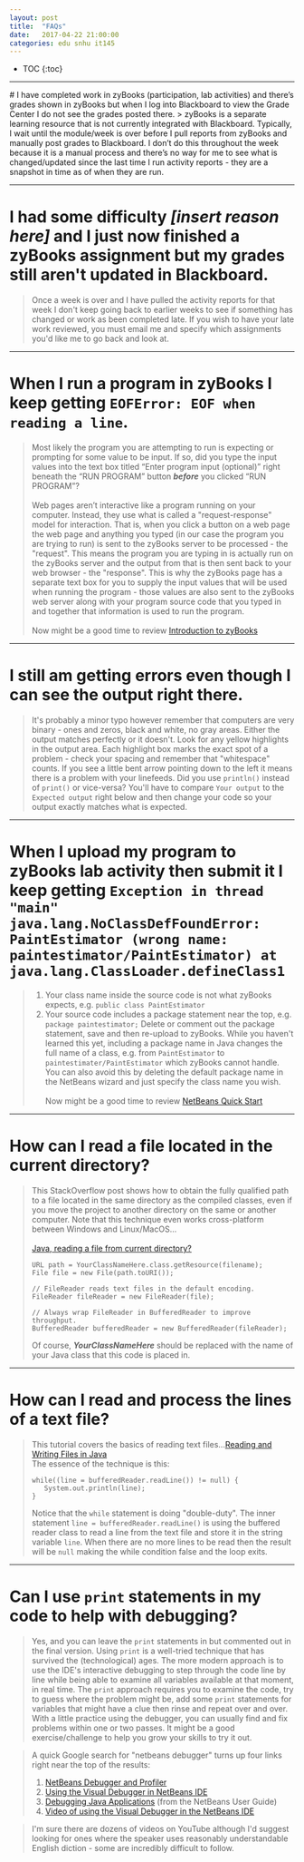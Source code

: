 ```yaml
---
layout: post
title:  "FAQs"
date:   2017-04-22 21:00:00
categories: edu snhu it145
---
```


* TOC
{:toc}
<hr/>
# I have completed work in zyBooks (participation, lab activities) and there’s grades shown in zyBooks but when I log into Blackboard to view the Grade Center I do not see the grades posted there.
> zyBooks is a separate learning resource that is not currently integrated with Blackboard. Typically, I wait until the module/week is over before I pull reports from zyBooks and manually post grades to Blackboard. I don’t do this throughout the week because it is a manual process and there’s no way for me to see what is changed/updated since the last time I run activity reports - they are a snapshot in time as of when they are run.
<hr/>

# I had some difficulty _[insert reason here]_ and I just now finished a zyBooks assignment but my grades still aren't updated in Blackboard.
> Once a week is over and I have pulled the activity reports for that week I don't keep going back to earlier weeks to see if something has changed or work as been completed late. If you wish to have your late work reviewed, you must email me and specify which assignments you'd like me to go back and look at.
<hr/>

# When I run a program in zyBooks I keep getting `EOFError: EOF when reading a line`.
> Most likely the program you are attempting to run is expecting or prompting for some value to be input. If so, did you type the input values into the text box titled “Enter program input (optional)” right beneath the “RUN PROGRAM” button _**before**_ you clicked “RUN PROGRAM”?<br/><br/>
Web pages aren’t interactive like a program running on your computer. Instead, they use what is called a "request-response" model for interaction. That is, when you click a button on a web page the web page and anything you typed (in our case the program you are trying to run) is sent to the zyBooks server to be processed - the "request". This means the program you are typing in is actually run on the zyBooks server and the output from that is then sent back to your web browser - the "response". This is why the zyBooks page has a separate text box for you to supply the input values that will be used when running the program - those values are also sent to the zyBooks web server along with your program source code that you typed in and  together that information is used to run the program.<br/><br/>
Now might be a good time to review [Introduction to zyBooks](/it145/intro-to-zybooks/)
<hr/>

# I still am getting errors even though I can see the output right there.
> It's probably a minor typo however remember that computers are very binary - ones and zeros, black and white, no gray areas. Either the output matches perfectly or it doesn't. Look for any yellow highlights in the output area. Each highlight box marks the exact spot of a problem - check your spacing and remember that "whitespace" counts. If you see a little bent arrow pointing down to the left it means there is a problem with your linefeeds. Did you use `println()` instead of `print()` or vice-versa? You'll have to compare `Your output` to the `Expected output` right below and then change your code so your output exactly matches what is expected.
<hr/>

# When I upload my program to zyBooks lab activity then submit it I keep getting `Exception in thread "main" java.lang.NoClassDefFoundError: PaintEstimator (wrong name: paintestimator/PaintEstimator) at java.lang.ClassLoader.defineClass1`
> 1. Your class name inside the source code is not what zyBooks expects, e.g. `public class PaintEstimator`
> 2. Your source code includes a package statement near the top, e.g.<br/>
>  `package paintestimator;` Delete or comment out the package statement, save and then re-upload to zyBooks. While you haven't learned this yet, including a package name in Java changes the full name of a class, e.g. from `PaintEstimator` to `paintestimater/PaintEstimator` which zyBooks cannot handle. You can also avoid this by deleting the default package name in the NetBeans wizard and just specify the class name you wish.<br/><br/>
Now might be a good time to review [NetBeans Quick Start](/it145/netbeans-quick-start/)

<hr/>

# How can I read a file located in the current directory?
> This StackOverflow post shows how to obtain the fully qualified path to a file located in the same directory as the compiled classes, even if you move the project to another directory on the same or another computer. Note that this technique even works cross-platform between Windows and Linux/MacOS...<br /><br />[Java, reading a file from current directory?](http://stackoverflow.com/a/10830715)
> ```
> URL path = YourClassNameHere.class.getResource(filename);
> File file = new File(path.toURI());
> 
> // FileReader reads text files in the default encoding.
> FileReader fileReader = new FileReader(file);
> 
> // Always wrap FileReader in BufferedReader to improve throughput.
> BufferedReader bufferedReader = new BufferedReader(fileReader);
> ```
> Of course, _**YourClassNameHere**_ should be replaced with the name of your Java class that this code is placed in.
<hr/>

# How can I read and process the lines of a text file?
> This tutorial covers the basics of reading text files...[Reading and Writing Files in Java](https://www.caveofprogramming.com/java/java-file-reading-and-writing-files-in-java.html)<br />The essence of the technique is this:<br />
> ```
> while((line = bufferedReader.readLine()) != null) {
>    System.out.println(line);
> }
> ```
> Notice that the `while` statement is doing "double-duty". The inner statement `line = bufferedReader.readLine()` is using the buffered reader class to read a line from the text file and store it in the string variable `line`. When there are no more lines to be read then the result will be `null` making the while condition false and the loop exits.
<hr/>

# Can I use `print` statements in my code to help with debugging?
>Yes, and you can leave the `print` statements in but commented out in the final version. Using `print` is a well-tried technique that has survived the (technological) ages. The more modern approach is to use the IDE's interactive debugging to step through the code line by line while being able to examine all variables available at that moment, in real time. The `print` approach requires you to examine the code, try to guess where the problem might be, add some `print` statements for variables that might have a clue then rinse and repeat over and over. With a little practice using the debugger, you can usually find and fix problems within one or two passes. It might be a good exercise/challenge to help you grow your skills to try it out.

>A quick Google search for "netbeans debugger" turns up four links right near the top of the results:
> 1. [NetBeans Debugger and Profiler](https://netbeans.org/features/java/debugger.html)
> 2. [Using the Visual Debugger in NetBeans IDE](https://netbeans.org/kb/docs/java/debug-visual.html)
> 3. [Debugging Java Applications](https://netbeans.org/project_downloads/usersguide/nbfieldguide/Chapter5-Debugging.pdf) (from the NetBeans User Guide)
> 4. [Video of using the Visual Debugger in the NetBeans IDE](https://netbeans.org/kb/docs/java/debug-visual-screencast.html)

>I'm sure there are dozens of videos on YouTube although I'd suggest looking for ones where the speaker uses reasonably understandable English diction - some are incredibly difficult to follow.
